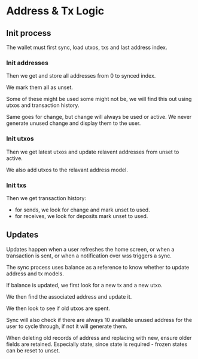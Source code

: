# Address & Tx Logic


## Init process

The wallet must first sync, load utxos, txs and last address index.

### Init addresses

Then we get and store all addresses from 0 to synced index. 

We mark them all as unset.

Some of these might be used some might not be, we will find this out using utxos and transaction
history.

Same goes for change, but change will always be used or active. We never generate unused change and display them to the user.

### Init utxos

Then we get latest utxos and update relavent addresses from unset to active.

We also add utxos to the relavant address model.

### Init txs

Then we get transaction history:

- for sends, we look for change and mark unset to used.
- for receives, we look for deposits mark unset to used.

## Updates

Updates happen when a user refreshes the home screen, or when a transaction is sent, or
when a notification over wss triggers a sync.

The sync process uses balance as a reference to know whether to update address and tx models.

If balance is updated, we first look for a new tx and a new utxo. 

We then find the associated address and update it.

We then look to see if old utxos are spent.

Sync will also check if there are always 10 available unused address for the user to cycle through, if not it will generate them.

When deleting old records of address and replacing with new, ensure older fields are retained.
Especially state, since state is required - frozen states can be reset to unset.